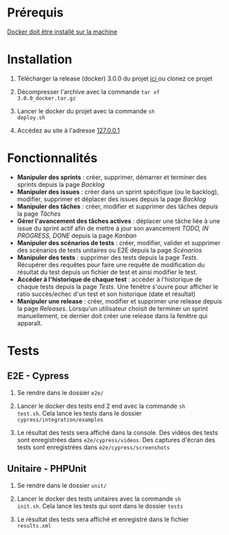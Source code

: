 # Prérequis

<a href="https://www.docker.com/get-started">Docker doit être installé sur la machine</a>

# Installation

1. Télécharger la release (docker) 3.0.0 du projet <a href="https://ndeguillaume.github.io"> ici </a> ou clonez ce projet

2. Décompresser l'archive avec la commande <code>tar xf 3.0.0_docker.tar.gz</code>

3. Lancer le docker du projet avec la commande <code>sh deploy.sh</code>
4. Accédez au site à l'adresse <a href="http://127.0.0.1/">127.0.0.1</a>

# Fonctionnalités
* **Manipuler des sprints** : créer, supprimer, démarrer et terminer des sprints depuis la page *Backlog*
* **Manipuler des issues** : créer dans un sprint spécifique (ou le backlog), modifier, supprimer et déplacer des issues depuis la page *Backlog*  
* **Manipuler des tâches** : créer, modifier et supprimer des tâches depuis la page *Tâches*  
* **Gérer l'avancement des tâches actives** : déplacer une tâche liée à une issue du sprint actif afin de mettre à jour son avancement <i>TODO, IN PROGRESS, DONE</i> depuis la page *Kanban*
* **Manipuler des scénarios de tests** : créer, modifier, valider et supprimer des scénarios de tests unitaires ou E2E depuis la page *Scénarios*  
* **Manipuler des tests** : supprimer des tests depuis la page *Tests*. Récupérer des requêtes pour faire une requête de modification du résultat du test depuis un fichier de test et ainsi modifier le test.  
* **Accéder à l'historique de chaque test** : accéder à l'historique de chaque tests depuis la page *Tests*. Une fenêtre s'ouvre pour afficher le ratio succès/echec d'un test et son historique (date et résultat) 
* **Manipuler une release** : créer, modifier et supprimer une release depuis la page *Releases*. Lorsqu'un utilisateur choisit de terminer un sprint manuellement, ce dernier doit créer une release dans la fenêtre qui apparaît. 

# Tests

## E2E - Cypress
1. Se rendre dans le dossier <code>e2e/</code>

2. Lancer le docker des tests end 2 end avec la commande <code>sh test.sh</code>. Cela lance les tests dans le dossier <code>cypress/integration/examples</code>

3. Le résultat des tests sera affiché dans la console. Des vidéos des tests sont enregistrées dans <code>e2e/cypress/videos</code>. Des captures d'écran des tests sont enregistrées dans <code>e2e/cypress/screenshots</code>

## Unitaire - PHPUnit
1. Se rendre dans le dossier <code>unit/</code>

2. Lancer le docker des tests unitaires avec la commande <code>sh init.sh</code>. Cela lance les tests qui sont dans le dossier <code>tests</code>

3. Le résultat des tests sera affiché et enregistré dans le fichier <code>results.xml</code>
